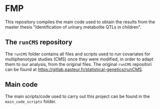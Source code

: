 # FMP

This repository compiles the main code used to obtain the results from the master thesis "Identification of urinary metabolite QTLs in children".


## The `runCMS` repository

The `runCMS` folder contains all files and scripts used to run covariates for multiphenotype studies (CMS) once they were modified, in order to adapt them to our analysis, from the original files. The original `runCMS` repositori can be found at https://gitlab.pasteur.fr/statistical-genetics/runCMS.



## Main code

The main scripts/code used to carry out this project can be found in the `main_code_scripts` folder.
